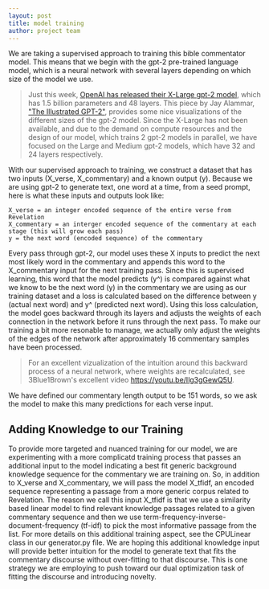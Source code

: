 ```yaml
---
layout: post
title: model training
author: project team
---
```


We are taking a supervised approach to training this bible commentator model. This means that we begin with the gpt-2 pre-trained language model, which is a neural network with several layers depending on which size of the model we use. 
> Just this week, [OpenAI has released their X-Large gpt-2 model](https://openai.com/blog/gpt-2-1-5b-release/), which has 1.5 billion parameters and 48 layers. This piece by Jay Alammar, ["The Illustrated GPT-2"](http://jalammar.github.io/illustrated-gpt2/), provides some nice visualizations of the different sizes of the gpt-2 model. Since the X-Large has not been available, and due to the demand on compute resources and the design of our model, which trains 2 gpt-2 models in parallel, we have focused on the Large and Medium gpt-2 models, which have 32 and 24 layers respectively. 

With our supervised approach to training, we construct a dataset that has two inputs (X_verse, X_commentary) and a known output (y). Because we are using gpt-2 to generate text, one word at a time, from a seed prompt, here is what these inputs and outputs look like:

```
X_verse = an integer encoded sequence of the entire verse from Revelation
X_commentary = an interger encoded sequence of the commentary at each stage (this will grow each pass)
y = the next word (encoded sequence) of the commentary 
```

Every pass through gpt-2, our model uses these X inputs to predict the next most likely word in the commentary and appends this word to the X_commentary input for the next training pass. Since this is supervised learning, this word that the model predicts (y^) is compared against what we know to be the next word (y) in the commentary we are using as our training dataset and a loss is calculated based on the difference between y (actual next word) and y^ (predicted next word). Using this loss calculation, the model goes backward through its layers and adjusts the weights of each connection in the network before it runs through the next pass. To make our training a bit more resonable to manage, we actually only adjust the weights of the edges of the network after approximately 16 commentary samples have been processed. 
> For an excellent vizualization of the intuition around this backward process of a neural network, where weights are recalculated, see 3Blue1Brown's excellent video https://youtu.be/Ilg3gGewQ5U. 

We have defined our commentary length output to be 151 words, so we ask the model to make this many predictions for each verse input. 

## Adding Knowledge to our Training
To provide more targeted and nuanced training for our model, we are experimenting with a more complicatd training process that passes an additional input to the model indicating a best fit generic background knowledge sequence for the commentary we are training on. So, in addition to X_verse and X_commentary, we will pass the model X_tfidf, an encoded sequence representing a passage from a more generic corpus related to Revelation. The reason we call this input X_tfidf is that we use a similarity based linear model to find relevant knowledge passages related to a given commentary sequence and then we use term-frequency-inverse-document-frequency (tf-idf) to pick the most informative passage from the list. For more details on this additional training aspect, see the CPULinear class in our generator.py file. 
We are hoping this additional knowledge input will provide better intuition for the model to generate text that fits the commentary discourse without over-fitting to that discourse. This is one strategy we are employing to push toward our dual optimization task of fitting the discourse and introducing novelty. 